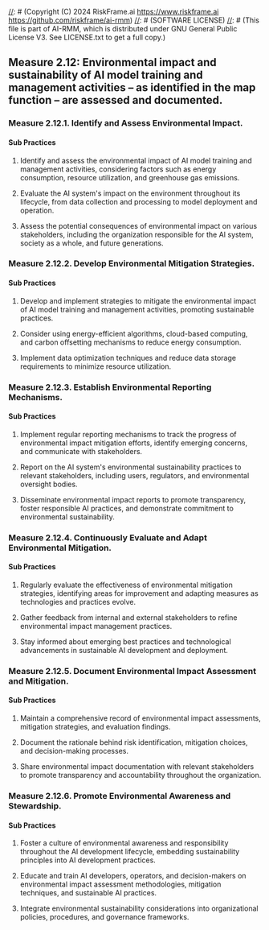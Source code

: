 [//]: # (COPYRIGHT)
[//]: # (RiskFrame.ai - AI Risk Management and Resilience Framework)
[//]: # (Copyright (C) 2024 RiskFrame.ai https://www.riskframe.ai https://github.com/riskframe/ai-rmm)
[//]: # (SOFTWARE LICENSE)
[//]: # (This file is part of AI-RMM, which is distributed under GNU General Public License V3. See LICENSE.txt to get a full copy.)
    
## Measure 2.12: Environmental impact and sustainability of AI model training and management activities – as identified in the map function – are assessed and documented.

### Measure 2.12.1. Identify and Assess Environmental Impact.

#### Sub Practices

1. Identify and assess the environmental impact of AI model training and management activities, considering factors such as energy consumption, resource utilization, and greenhouse gas emissions.

2. Evaluate the AI system's impact on the environment throughout its lifecycle, from data collection and processing to model deployment and operation.

3. Assess the potential consequences of environmental impact on various stakeholders, including the organization responsible for the AI system, society as a whole, and future generations.

### Measure 2.12.2. Develop Environmental Mitigation Strategies.

#### Sub Practices

1. Develop and implement strategies to mitigate the environmental impact of AI model training and management activities, promoting sustainable practices.

2. Consider using energy-efficient algorithms, cloud-based computing, and carbon offsetting mechanisms to reduce energy consumption.

3. Implement data optimization techniques and reduce data storage requirements to minimize resource utilization.

### Measure 2.12.3. Establish Environmental Reporting Mechanisms.

#### Sub Practices

1. Implement regular reporting mechanisms to track the progress of environmental impact mitigation efforts, identify emerging concerns, and communicate with stakeholders.

2. Report on the AI system's environmental sustainability practices to relevant stakeholders, including users, regulators, and environmental oversight bodies.

3. Disseminate environmental impact reports to promote transparency, foster responsible AI practices, and demonstrate commitment to environmental sustainability.

### Measure 2.12.4. Continuously Evaluate and Adapt Environmental Mitigation.

#### Sub Practices

1. Regularly evaluate the effectiveness of environmental mitigation strategies, identifying areas for improvement and adapting measures as technologies and practices evolve.

2. Gather feedback from internal and external stakeholders to refine environmental impact management practices.

3. Stay informed about emerging best practices and technological advancements in sustainable AI development and deployment.

### Measure 2.12.5. Document Environmental Impact Assessment and Mitigation.

#### Sub Practices

1. Maintain a comprehensive record of environmental impact assessments, mitigation strategies, and evaluation findings.

2. Document the rationale behind risk identification, mitigation choices, and decision-making processes.

3. Share environmental impact documentation with relevant stakeholders to promote transparency and accountability throughout the organization.

### Measure 2.12.6. Promote Environmental Awareness and Stewardship.

#### Sub Practices

1. Foster a culture of environmental awareness and responsibility throughout the AI development lifecycle, embedding sustainability principles into AI development practices.

2. Educate and train AI developers, operators, and decision-makers on environmental impact assessment methodologies, mitigation techniques, and sustainable AI practices.

3. Integrate environmental sustainability considerations into organizational policies, procedures, and governance frameworks.

